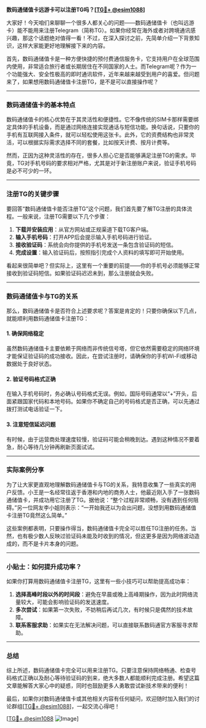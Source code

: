 **数码通储值卡远游卡可以注册TG吗？[[TG💪+ @esim1088](https://t.me/s/esim1088)]**

大家好！今天咱们来聊聊一个很多人都关心的问题——数码通储值卡（也叫远游卡）能不能用来注册Telegram（简称TG）。如果你经常在海外或者对跨境通讯感兴趣，那这个话题绝对值得一看！不过，在深入探讨之前，先简单介绍一下背景知识，这样大家能更好地理解接下来的内容。

首先，数码通储值卡是一种方便快捷的预付费通信服务卡，它支持用户在全球范围内使用，非常适合旅行者或长期居住在不同国家的人士。而Telegram呢？作为一个功能强大、安全性极高的即时通讯软件，近年来越来越受到用户的喜爱。但问题来了，如果想用数码通储值卡注册TG，是不是可以直接操作呢？

---

### 数码通储值卡的基本特点

数码通储值卡的核心优势在于其灵活性和便捷性。它不像传统的SIM卡那样需要绑定具体的手机设备，而是通过网络连接实现通话与短信功能。换句话说，只要你的手机有互联网接入条件，就可以轻松使用这张卡。此外，它的资费结构也非常灵活，可以根据实际需求选择不同的套餐，比如按天计费、按月计费等。

然而，正因为这种灵活性的存在，很多人担心它是否能够满足注册TG的需求。毕竟，TG对手机号码的要求相对严格，尤其是对于新注册账户来说，验证手机号码是必不可少的一环。

---

### 注册TG的关键步骤

要回答“数码通储值卡能否注册TG”这个问题，我们首先要了解TG注册的具体流程。一般来说，注册TG需要以下几个步骤：

1. **下载并安装应用**：从官方网站或正规渠道下载TG客户端。
2. **输入手机号码**：打开APP后会提示输入手机号码进行验证。
3. **接收验证码**：系统会向你提供的手机号发送一条包含验证码的短信。
4. **完成设置**：输入验证码后，按照指引完成个人资料的填写即可开始使用。

看起来很简单吧？但实际上，这里有一个重要的前提——你的手机号必须能够正常接收到验证码短信。如果验证码迟迟未到，那么注册就会失败。

---

### 数码通储值卡与TG的关系

那么，数码通储值卡是否符合上述要求呢？答案是肯定的！只要你确保以下几点，就能顺利用数码通储值卡注册TG：

#### 1. 确保网络稳定
虽然数码通储值卡主要依赖于网络而非传统信号塔，但它依然需要稳定的网络环境才能保证验证码的成功接收。因此，在尝试注册时，请确保你的手机Wi-Fi或移动数据处于良好状态。

#### 2. 验证号码格式正确
在输入手机号码时，务必确认号码格式无误。例如，国际号码通常以“+”开头，后面紧跟国家代码和本地号码。如果你不确定自己的号码格式是否正确，可以先通过拨打测试电话验证一下。

#### 3. 注意短信延迟问题
有时候，由于运营商处理速度较慢，验证码可能会稍晚到达。遇到这种情况不要着急，耐心等待几分钟再刷新页面试试。

---

### 实际案例分享

为了让大家更直观地理解数码通储值卡与TG的关系，我特意收集了一些真实的用户反馈。小王是一名经常往返于香港和内地的商务人士，他最近刚入手了一张数码通储值卡，并成功用它注册了TG。据他说：“整个过程非常顺畅，没有遇到任何阻碍。”另一位网友李小姐则表示：“一开始我还以为会出问题，没想到用数码通储值卡注册TG竟然这么简单。”

这些案例都表明，只要操作得当，数码通储值卡完全可以胜任TG注册的任务。当然，也有极少数人反映过验证码未能及时收到的情况，但这更多是因为网络波动造成的，而不是卡片本身的问题。

---

### 小贴士：如何提升成功率？

如果你打算用数码通储值卡注册TG，这里有一些小技巧可以帮助提高成功率：

1. **选择高峰时段以外的时间段**：避免在早晨或晚上高峰期操作，因为此时网络流量较大，可能会影响验证码的发送速度。
2. **多次尝试**：如果第一次失败，不妨稍后再试几次，有时候只是偶然的技术故障。
3. **联系客服求助**：如果实在无法解决问题，可以直接联系数码通官方客服寻求帮助。

---

### 总结

综上所述，数码通储值卡完全可以用来注册TG。只要注意保持网络畅通、检查号码格式正确以及耐心等待验证码的到来，绝大多数人都能顺利完成注册。希望这篇文章能解答大家心中的疑惑，同时也鼓励更多人勇敢尝试新技术带来的便利！

最后，如果你对数码通储值卡或其他相关内容有任何疑问，欢迎随时加入我们的讨论群组[[TG💪+ @esim1088](https://t.me/s/esim1088)]，一起交流心得吧！

[[TG💪+ @esim1088](https://t.me/s/esim1088) ![Image](https://i.postimg.cc/4NQfJmqS/Snipaste-2025-05-13-00-14-12.png)]